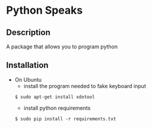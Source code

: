 # Python Speaks

## Description
A package that allows you to program python

## Installation
* On Ubuntu
    * install the program needed to fake keyboard input
    ```
    $ sudo apt-get install xdotool
    ```
    * install python requirements
    ```
    $ sudo pip install -r requirements.txt
    ```
